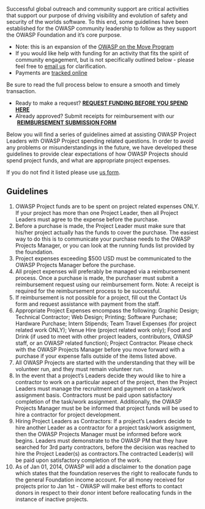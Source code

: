 Successful global outreach and community support are critical activities
that support our purpose of driving visibility and evolution of safety
and security of the worlds software. To this end, some guidelines have
been established for the OWASP community leadership to follow as they
support the OWASP Foundation and it’s core purpose.

  - Note: this is an expansion of the [OWASP on the Move
    Program](https://www.owasp.org/index.php/OWASP_on_the_Move)
  - If you would like help with funding for an activity that fits the
    spirit of community engagement, but is not specifically outlined
    below - please feel free to [email us](mailto:support@owasp.org) for
    clarification.
  - Payments are [tracked
    online](https://www.owasp.org/index.php/Community_Engagement_-_Payments)

Be sure to read the full process below to ensure a smooth and timely
transaction.

  - Ready to make a request? **[REQUEST FUNDING BEFORE YOU SPEND
    HERE](https://owasporg.atlassian.net/servicedesk/customer/portal/4/group/14)**
  - Already approved? Submit receipts for reimbursement with our
     **[REIMBURSEMENT SUBMISSION
    FORM](https://owasporg.atlassian.net/servicedesk/customer/portal/4/group/9)**

Below you will find a series of guidelines aimed at assisting OWASP
Project Leaders with OWASP Project spending related questions. In order
to avoid any problems or misunderstandings in the future, we have
developed these guidelines to provide clear expectations of how OWASP
Projects should spend project funds, and what are appropriate project
expenses.

If you do not find it listed please use [us
form](https://www.tfaforms.com/308703%7Ccontact).

## Guidelines

1.  OWASP Project funds are to be spent on project related expenses
    ONLY. If your project has more than one Project Leader, then all
    Project Leaders must agree to the expense before the purchase.
2.  Before a purchase is made, the Project Leader must make sure that
    his/her project actually has the funds to cover the purchase. The
    easiest way to do this is to communicate your purchase needs to the
    OWASP Projects Manager, or you can look at the running funds list
    provided by the foundation.
3.  Project expenses exceeding $500 USD must be communicated to the
    OWASP Projects Manager before the purchase.
4.  All project expenses will preferably be managed via a reimbursement
    process. Once a purchase is made, the purchaser must submit a
    reimbursement request using our reimbursement form. Note: A receipt
    is required for the reimbursement process to be successful.
5.  If reimbursement is not possible for a project, fill out the Contact
    Us form and request assistance with payment from the staff.
6.  Appropriate Project Expenses encompass the following: Graphic
    Design; Technical Contractor; Web Design; Printing; Software
    Purchase; Hardware Purchase; Intern Stipends; Team Travel Expenses
    (for project related work ONLY); Venue Hire (project related work
    only); Food and Drink (if used to meet with other project leaders,
    contributors, OWASP staff, or an OWASP related function); Project
    Contractor. Please check with the OWASP Projects Manager before you
    move forward with a purchase if your expense falls outside of the
    items listed above.
7.  All OWASP Projects are started with the understanding that they will
    be volunteer run, and they must remain volunteer run.
8.  In the event that a project’s Leaders decide they would like to hire
    a contractor to work on a particular aspect of the project, then the
    Project Leaders must manage the recruitment and payment on a
    task/work assignment basis. Contractors must be paid upon
    satisfactory completion of the task/work assignment. Additionally,
    the OWASP Projects Manager must be be informed that project funds
    will be used to hire a contractor for project development.
9.  Hiring Project Leaders as Contractors: If a project’s Leaders decide
    to hire another Leader as a contractor for a project task/work
    assignment, then the OWASP Projects Manager must be informed before
    work begins. Leaders must demonstrate to the OWASP PM that they have
    searched for 3rd party contractors, before the decision was reached
    to hire the Project Leader(s) as contractors.The contracted
    Leader(s) will be paid upon satisfactory completion of the work.
10. As of Jan 01, 2014, OWASP will add a disclaimer to the donation page
    which states that the foundation reserves the right to reallocate
    funds to the general Foundation income account. For all money
    received for projects prior to Jan 1st - OWASP will make best
    efforts to contact donors in respect to their donor intent before
    reallocating funds in the instance of inactive projects.